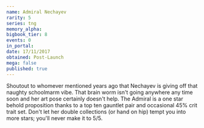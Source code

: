 ```yaml
---
name: Admiral Nechayev
rarity: 5
series: tng
memory_alpha:
bigbook_tier: 8
events: 0
in_portal:
date: 17/11/2017
obtained: Post-Launch
mega: false
published: true
---
```


Shoutout to whomever mentioned years ago that Nechayev is giving off that naughty schoolmarm vibe. That brain worm isn't going anywhere any time soon and her art pose certainly doesn't help. The Admiral is a one star behold proposition thanks to a top ten gauntlet pair and occasional 45% crit trait set. Don't let her double collections (or hand on hip) tempt you into more stars; you'll never make it to 5/5.
